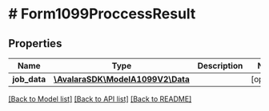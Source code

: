 # # Form1099ProccessResult

## Properties

Name | Type | Description | Notes
------------ | ------------- | ------------- | -------------
**job_data** | [**\AvalaraSDK\ModelA1099V2\Data**](Data.md) |  | [optional]

[[Back to Model list]](../../../README.md#models) [[Back to API list]](../../../README.md#endpoints) [[Back to README]](../../../README.md)
